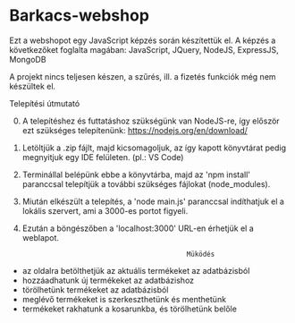 # Barkacs-webshop
Ezt a webshopot egy  JavaScript képzés során készítettük el.
A képzés a következőket foglalta magában: JavaScript, JQuery, NodeJS, ExpressJS, MongoDB

A projekt nincs teljesen készen, a szűrés, ill. a fizetés funkciók még nem készültek el.

Telepítési útmutató

0. A telepítéshez és futtatáshoz szükségünk van NodeJS-re, így először ezt szükséges telepítenünk: https://nodejs.org/en/download/
1. Letöltjük a .zip fájlt, majd kicsomagoljuk, az így kapott könyvtárat pedig megnyitjuk egy IDE felületen. (pl.: VS Code)
2. Terminállal belépünk ebbe a könyvtárba, majd az 'npm install' paranccsal telepítjük a további szükséges fájlokat (node_modules).
3. Miután elkészült a telepítés, a 'node main.js' paranccsal indíthatjuk el a lokális szervert, ami a 3000-es portot figyeli.
4. Ezután a böngészőben a 'localhost:3000' URL-en érhetjük el a weblapot. 

                                                Müködés
- az oldalra betölthetjük az aktuális termékeket az adatbázisból
- hozzáadhatunk új termékeket az adatbázishoz
- törölhetünk termékeket az adatbázisból
- meglévő termékeket is szerkeszthetünk és menthetünk
- termékeket rakhatunk a kosarunkba, és törölhetünk belőle
